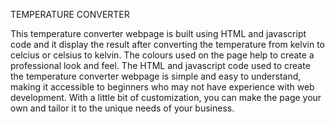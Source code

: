 
TEMPERATURE CONVERTER 

This  temperature converter webpage is built using HTML and javascript code and it display the result after converting the temperature from kelvin to celcius or celsius to kelvin. The colours used on the page help to create a professional look and feel. The HTML and javascript code used to create the temperature converter webpage is simple and easy to understand, making it accessible to beginners who may not have experience with web development. With a little bit of customization, you can make the page your own and tailor it to the unique needs of your business.
